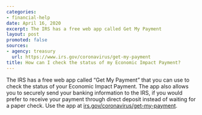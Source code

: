 ```yaml
---
categories:
- financial-help
date: April 16, 2020
excerpt: The IRS has a free web app called Get My Payment
layout: post
promoted: false
sources:
- agency: treasury
  url: https://www.irs.gov/coronavirus/get-my-payment
title: How can I check the status of my Economic Impact Payment?
---
```


The IRS has a free web app called “Get My Payment” that you can use to check the status of your Economic Impact Payment. The app also allows you to securely send your banking information to the IRS, if you would prefer to receive your payment through direct deposit instead of waiting for a paper check. Use the app at [irs.gov/coronavirus/get-my-payment](https://www.irs.gov/coronavirus/get-my-payment).
